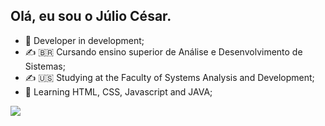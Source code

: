 ## Olá, eu sou o Júlio César.
- 🔭 Developer in development;
- ✍ 🇧🇷  Cursando ensino superior de Análise e Desenvolvimento de Sistemas; 
- ✍ 🇺🇸  Studying at the Faculty of Systems Analysis and Development;
- 📖 Learning HTML, CSS, Javascript and JAVA;

<a href="https://www.linkedin.com/in/j%C3%BAlio-ara%C3%BAjo-348316234?lipi=urn%3Ali%3Apage%3Ad_flagship3_profile_view_base_contact_details%3Bprs09DpoR2GFvbq8OO%2Btbg%3D%3D" target="_blank"><img src="https://img.shields.io/badge/LinkedIn-0077B5?style=for-the-badge&logo=linkedin&logoColor=white">


